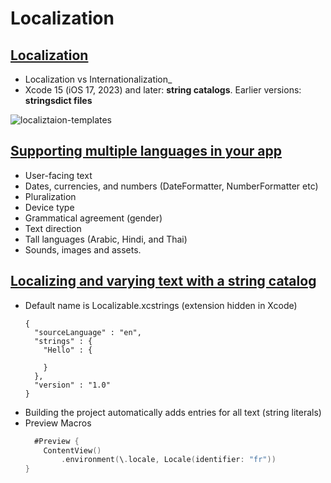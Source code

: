 # Localization

## [Localization](https://developer.apple.com/documentation/xcode/localization)

- Localization vs Internationalization_
- Xcode 15 (iOS 17, 2023) and later: **string catalogs**. Earlier versions: **stringsdict files**

![localiztaion-templates](/images/localization-templates.png)

## [Supporting multiple languages in your app](https://developer.apple.com/documentation/xcode/supporting-multiple-languages-in-your-app)

- User-facing text
- Dates, currencies, and numbers (DateFormatter, NumberFormatter etc)
- Pluralization
- Device type
- Grammatical agreement (gender)
- Text direction
- Tall languages (Arabic, Hindi, and Thai)
- Sounds, images and assets.

## [Localizing and varying text with a string catalog](https://developer.apple.com/documentation/xcode/localizing-and-varying-text-with-a-string-catalog)

- Default name is Localizable.xcstrings (extension hidden in Xcode)
  ```
  {
    "sourceLanguage" : "en",
    "strings" : {
      "Hello" : {
  
      }
    },
    "version" : "1.0"
  }
  ```
- Building the project automatically adds entries for all text (string literals)
- Preview Macros
  ```swift
    #Preview {
      ContentView()
          .environment(\.locale, Locale(identifier: "fr"))
  }
  ```
